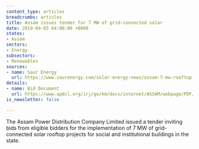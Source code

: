```yaml
---
content_type: articles
breadcrumbs: articles
title: Assam issues tender for 7 MW of grid-connected solar
date: 2019-04-03 04:00:00 +0000
states:
- Assam
sectors:
- Energy
subsectors:
- Renewables
sources:
- name: Saur Energy
  url: https://www.saurenergy.com/solar-energy-news/assam-7-mw-rooftop-solar-plants-social-institutional-buildings
details:
- name: Bid Document
  url: https://www.apdcl.org/irj/go/km/docs/internet/ASSAM/webpage/PDF/Slno_58_2018_19_Bid.pdf
is_newsletter: false

---
```

The Assam Power Distribution Company Limited issued a tender inviting bids from eligible bidders for the implementation of 7 MW of grid-connected solar rooftop projects for social and institutional buildings in the state.
